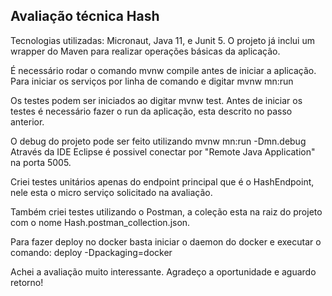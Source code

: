 ## Avaliação técnica Hash

Tecnologias utilizadas: Micronaut, Java 11, e Junit 5.
O projeto já inclui um wrapper do Maven para realizar operações básicas da aplicação.

É necessário rodar o comando mvnw compile antes de iniciar a aplicação. Para iniciar os serviços por linha de comando e digitar mvnw mn:run

Os testes podem ser iniciados ao digitar mvnw test. Antes de iniciar os testes é necessário fazer o run da aplicação,
esta descrito no passo anterior.

O debug do projeto pode ser feito utilizando mvnw mn:run -Dmn.debug
Através da IDE Eclipse é possivel conectar por "Remote Java Application" na porta 5005.

Criei testes unitários apenas do endpoint principal que é o HashEndpoint, nele esta o micro serviço solicitado na avaliação.

Também criei testes utilizando o Postman, a coleção esta na raiz do projeto com o nome Hash.postman_collection.json.

Para fazer deploy no docker basta iniciar o daemon do docker e executar o comando: deploy -Dpackaging=docker

Achei a avaliação muito interessante. Agradeço a oportunidade e aguardo retorno!